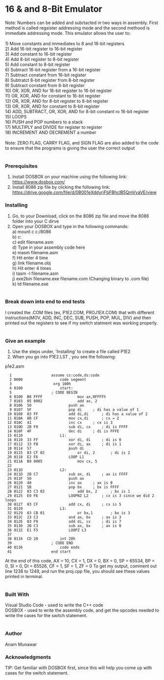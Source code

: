 # 16 & and 8-Bit Emulator

Note: Numbers can be added and subrtacted in two ways in assembly. First method is called regsister addressing mode and the second methood is immediate addressing mode.
This emulator allows the user to: </br> </br>
	1) Move constants and immediates to 8 and 16-bit registers </br>
	2) Add 16-bit register to 16-bit register </br>
	3) Add constant to 16-bit register </br>
	4) Add 8-bit register to 8-bit register </br>
	5) Add constant to 8-bit register </br>
	6) Subtract 16-bit register from a 16-bit register </br>
	7) Subtract constant from 16-bit register </br>
	8) Subtratct 8-bit register from 8-bit register </br>
	9) Subtract constant from 8-bit register </br>
	10) OR, XOR, AND for 16-bit register to 16-bit register </br>
	11) OR, XOR, AND for constant to 16-bit register </br>
	12) OR, XOR, AND for 8-bit register to 8-bit register </br>
	13) OR, XOR, AND for constant to 8-bit register </br>
	14) ADD, SUBTRACT, OR, XOR, AND for 8-bit constant ro 16-bit register </br>
	15) LOOPS </br>
	16) PUSH and POP numbers to a stack </br>
	17) MULTIPLY and DIVIDE for register to register </br>
	18) INCREMENT AND DECREMENT a number </br> </br>
Note: ZERO FLAG, CARRY FLAG, and SIGN FLAG are also added to the code to ensure that the programs is giving the user the correct output </br> </br>
 
### Prerequisites </br>
1. Install DOSBOX on your machine using the following link: https://www.dosbox.com/ </br>
2. Install 8086 zip file by clicking the following link: https://drive.google.com/file/d/0B001eXddyriFbFBhclB5QmVvaVE/view </br>

### Installing
1. Go, to your Download, click on the 8086 zip file and move the 8086 folder into your C dirve </br>
2. Open your DOSBOX and type in the following commands: </br>
	a) mount c c:/8086  </br>
	b) c: </br>
	c) edit filename.asm </br>
	d) Type in your assembly code here </br>
	e) masm  filename.asm </br>
	f) Hit enter 4 time </br>
	g) link filename.obj </br>
	h) Hit enter 4 times </br>
	i) tasm -l filename.asm </br>
	j) exe2bin filename.exe filename.com (Changing binary to .com file) </br>
	k) td filename.exe </br> </br>

### Break down into end to end tests </br>
I created the .COM files (ex, P1E2.COM, PROJ1EX.COM) that with different 
instructions(MOV, ADD, INC, DEC, SUB, PUSH, POP, MUL, DIV) and then printed out the registers to see if my switch statment was working properly. </br> </br>

### Give an example
1) Use the steps under, 'Installing'  to create a file called P1E2 </br>
2) When you go into P1E2.LST , you see the following: </br>

p1e2.asm



      1				     assume cs:code,ds:code
      2	0000			     code segment
      3					  org 100h
      4	0100			     start:
      5				     ; CODE BEGIN
      6	0100  B8 FFFF			     mov ax,0FFFFh
      7	0103  05 0002			     add ax, 2
      8	0106  50			     push ax
      9	0107  5F			     pop di	    ; di has a value of	1
     10	0108  03 FF			     add di,di	    ; di has a value of	2
     11	010A  8B CF			     mov cx,di	    ; cx = 2
     12	010C  41			     inc cx	    ; cx is 3
     13	010D  2B F9			     sub di, cx	    ; di is FFFF
     14	010F  4F			     dec di	    ; di is FFFE
     15	0110				 L1:
     16	0110  33 FF			     xor di, di	    ; di is 0
     17	0112  33 F8			     xor di, ax	    ; di is 1
     18	0114  57			     push di
     19	0115  83 CF 02			     or	di, 2	    ; di is 2
     20	0118  E2 F6			     LOOP L1
     21	011A  B9 0005			     mov cx, 5
     22
     23	011D				 L2:
     24	011D  2B C7			     sub ax, di	    ; ax is FFFF
     25	011F  50			     push ax
     26	0120  40			     inc ax	    ; ax is 0
     27	0121  5B			     pop bx	    ; bx is FFFF
     28	0122  83 C3 02			     add bx, 2	    ; bx is 1
     29	0125  E0 F6			     LOOPNZ L2	    ; cx is 3 since we did 2 loops
     30	0127  03 CF			     add cx, di	    ; cx is 5
     31	0129				 L3:
     32	0129  83 CB 01			     or	bx,1	    ; bx is 3
     33	012C  23 C3			     and ax, bx	    ; ax is 3
     34	012E  03 F9			     add di, cx	    ; di is 7
     35	0130  2B C3			     sub ax, bx	    ; ax is 0
     36	0132  E1 F5			     LOOPZ L3
     37
     38	0134  CD 20			 int 20h
     39				     ; CODE END
     40	0136			     code ends
     41				     end start  

At the end of this code, AX = 10, CX = 1, DX = 0, BX = 0, SP = 65534, BP = 0, SI = 0, DI = 65526, CF = 1, SF = 1, ZF = 0 
To get my output, comment out line 1238 to 1249, and run the proj.cpp file, you should see these values printed in terminal. </br> </br>


### Built With
Visual Studio Code - used to write the C++ code </br>
DOSBOX - used to write the assembly code, and get the opcodes needed to write the cases for the switch statement. </br></br>

### Author
Anam Munawar

### Acknowledgments
TIP: Get familiar with DOSBOX first, since this will help you come up with cases for the switch statement.

